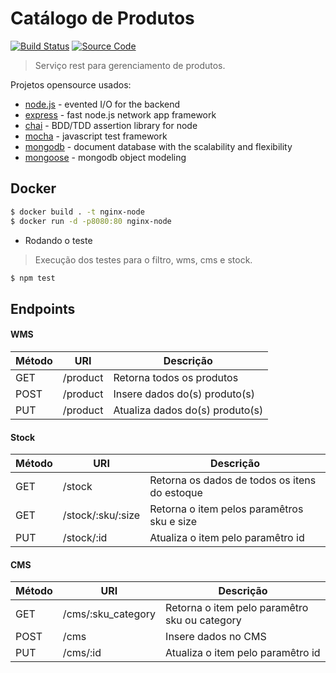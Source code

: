 # Catálogo de Produtos

[![Build Status][travis-badge]][travis-source]
[![Source Code][badge-source]][source]

> Serviço rest para gerenciamento de produtos.

Projetos opensource usados:
* [node.js] - evented I/O for the backend 
* [express] - fast node.js network app framework
* [chai] - BDD/TDD assertion library for node
* [mocha] - javascript test framework 
* [mongodb] - document database with the scalability and flexibility 
* [mongoose] - mongodb object modeling

## Docker
```sh
$ docker build . -t nginx-node
$ docker run -d -p8080:80 nginx-node
```
- Rodando o teste
> Execução dos testes para o filtro, wms, cms e stock.
```sh
$ npm test
```
## Endpoints

#### WMS

| Método | URI | Descrição |
| ------ | ------ | ----- |
| GET | /product | Retorna todos os produtos |
| POST | /product | Insere dados do(s) produto(s) |
| PUT | /product | Atualiza dados do(s) produto(s) |

#### Stock

| Método | URI | Descrição |
| ------ | ------ | ----- |
| GET | /stock | Retorna os dados de todos os itens do estoque |
| GET | /stock/:sku/:size | Retorna o item pelos paramêtros sku e size |
| PUT | /stock/:id | Atualiza o item pelo paramêtro id |

#### CMS

| Método | URI | Descrição |
| ------ | ------ | ----- |
| GET | /cms/:sku_category | Retorna o item pelo paramêtro sku ou category |
| POST | /cms | Insere dados no CMS |
| PUT | /cms/:id | Atualiza o item pelo paramêtro id |


[node.js]: <http://nodejs.org>
[express]: <http://expressjs.com>
[chai]: <http://chaijs.com/>
[mocha]: <https://mochajs.org/>
[mongodb]: <https://www.mongodb.com/>
[mongoose]: <http://mongoosejs.com/>

[travis-badge]: <https://travis-ci.org/madsilver/product-catalog.svg?branch=master>
[travis-source]: <https://travis-ci.org/madsilver/product-catalog>
[issues-badge]: <https://img.shields.io/github/issues/madsilver/product-catalog.svg>
[issues-link]:<https://github.com/madsilver/import-categories-engine/issues>
[badge-source]: <https://img.shields.io/badge/source-madsilver%2Fproduct_catalog-blue.svg>
[source]: <https://github.com/madsilver/product-catalog>